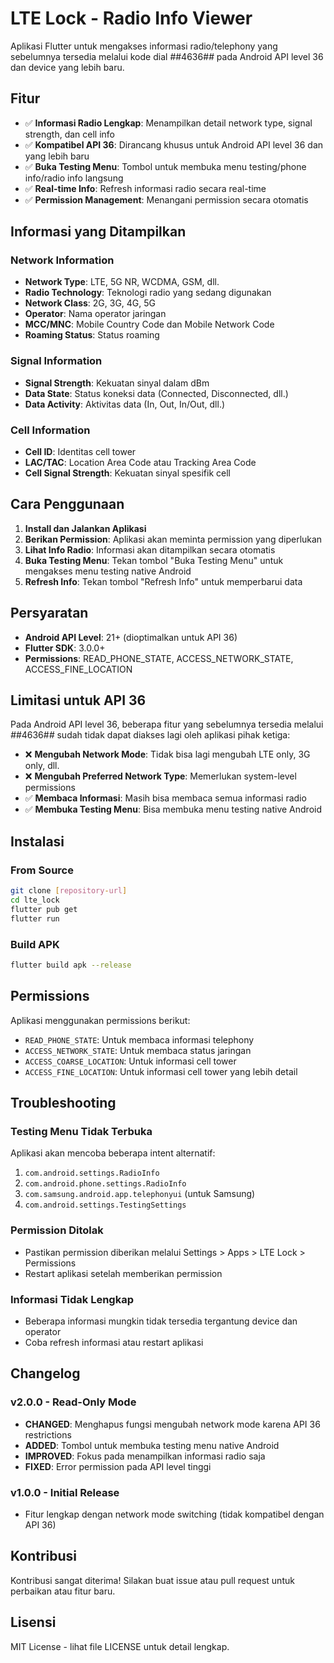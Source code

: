 # LTE Lock - Radio Info Viewer

Aplikasi Flutter untuk mengakses informasi radio/telephony yang sebelumnya tersedia melalui kode dial *#*#4636#*#* pada Android API level 36 dan device yang lebih baru.

## Fitur

- ✅ **Informasi Radio Lengkap**: Menampilkan detail network type, signal strength, dan cell info
- ✅ **Kompatibel API 36**: Dirancang khusus untuk Android API level 36 dan yang lebih baru
- ✅ **Buka Testing Menu**: Tombol untuk membuka menu testing/phone info/radio info langsung
- ✅ **Real-time Info**: Refresh informasi radio secara real-time
- ✅ **Permission Management**: Menangani permission secara otomatis

## Informasi yang Ditampilkan

### Network Information
- **Network Type**: LTE, 5G NR, WCDMA, GSM, dll.
- **Radio Technology**: Teknologi radio yang sedang digunakan
- **Network Class**: 2G, 3G, 4G, 5G
- **Operator**: Nama operator jaringan
- **MCC/MNC**: Mobile Country Code dan Mobile Network Code
- **Roaming Status**: Status roaming

### Signal Information
- **Signal Strength**: Kekuatan sinyal dalam dBm
- **Data State**: Status koneksi data (Connected, Disconnected, dll.)
- **Data Activity**: Aktivitas data (In, Out, In/Out, dll.)

### Cell Information
- **Cell ID**: Identitas cell tower
- **LAC/TAC**: Location Area Code atau Tracking Area Code
- **Cell Signal Strength**: Kekuatan sinyal spesifik cell

## Cara Penggunaan

1. **Install dan Jalankan Aplikasi**
2. **Berikan Permission**: Aplikasi akan meminta permission yang diperlukan
3. **Lihat Info Radio**: Informasi akan ditampilkan secara otomatis
4. **Buka Testing Menu**: Tekan tombol "Buka Testing Menu" untuk mengakses menu testing native Android
5. **Refresh Info**: Tekan tombol "Refresh Info" untuk memperbarui data

## Persyaratan

- **Android API Level**: 21+ (dioptimalkan untuk API 36)
- **Flutter SDK**: 3.0.0+
- **Permissions**: READ_PHONE_STATE, ACCESS_NETWORK_STATE, ACCESS_FINE_LOCATION

## Limitasi untuk API 36

Pada Android API level 36, beberapa fitur yang sebelumnya tersedia melalui *#*#4636#*#* sudah tidak dapat diakses lagi oleh aplikasi pihak ketiga:

- ❌ **Mengubah Network Mode**: Tidak bisa lagi mengubah LTE only, 3G only, dll.
- ❌ **Mengubah Preferred Network Type**: Memerlukan system-level permissions
- ✅ **Membaca Informasi**: Masih bisa membaca semua informasi radio
- ✅ **Membuka Testing Menu**: Bisa membuka menu testing native Android

## Instalasi

### From Source
```bash
git clone [repository-url]
cd lte_lock
flutter pub get
flutter run
```

### Build APK
```bash
flutter build apk --release
```

## Permissions

Aplikasi menggunakan permissions berikut:
- `READ_PHONE_STATE`: Untuk membaca informasi telephony
- `ACCESS_NETWORK_STATE`: Untuk membaca status jaringan
- `ACCESS_COARSE_LOCATION`: Untuk informasi cell tower
- `ACCESS_FINE_LOCATION`: Untuk informasi cell tower yang lebih detail

## Troubleshooting

### Testing Menu Tidak Terbuka
Aplikasi akan mencoba beberapa intent alternatif:
1. `com.android.settings.RadioInfo`
2. `com.android.phone.settings.RadioInfo`
3. `com.samsung.android.app.telephonyui` (untuk Samsung)
4. `com.android.settings.TestingSettings`

### Permission Ditolak
- Pastikan permission diberikan melalui Settings > Apps > LTE Lock > Permissions
- Restart aplikasi setelah memberikan permission

### Informasi Tidak Lengkap
- Beberapa informasi mungkin tidak tersedia tergantung device dan operator
- Coba refresh informasi atau restart aplikasi

## Changelog

### v2.0.0 - Read-Only Mode
- **CHANGED**: Menghapus fungsi mengubah network mode karena API 36 restrictions
- **ADDED**: Tombol untuk membuka testing menu native Android
- **IMPROVED**: Fokus pada menampilkan informasi radio saja
- **FIXED**: Error permission pada API level tinggi

### v1.0.0 - Initial Release
- Fitur lengkap dengan network mode switching (tidak kompatibel dengan API 36)

## Kontribusi

Kontribusi sangat diterima! Silakan buat issue atau pull request untuk perbaikan atau fitur baru.

## Lisensi

MIT License - lihat file LICENSE untuk detail lengkap.
